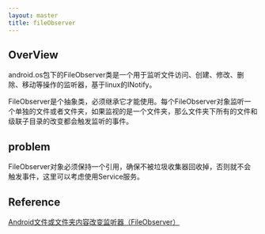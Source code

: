 ```yaml
---
layout: master
title: fileObserver
---
```


## OverView

android.os包下的FileObserver类是一个用于监听文件访问、创建、修改、删除、移动等操作的监听器，基于linux的INotify。

FileObserver是个抽象类，必须继承它才能使用。每个FileObserver对象监听一个单独的文件或者文件夹，如果监视的是一个文件夹，那么文件夹下所有的文件和级联子目录的改变都会触发监听的事件。


## problem


FileObserver对象必须保持一个引用，确保不被垃圾收集器回收掉，否则就不会触发事件，这里可以考虑使用Service服务。

## Reference

[Android文件或文件夹内容改变监听器（FileObserver）](http://blog.csdn.net/mayingcai1987/article/details/6210904)

